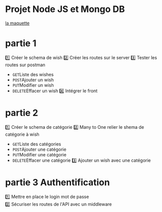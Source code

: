 # Projet Node JS et Mongo DB
[la maquette](https://seven-valley.github.io/projet-node-js-mongo-db/)

# partie 1
:one: Créer le schema de wish
:two: Créer les routes sur le server
:three: Tester les routes sur postman
- <code>GET</code>Liste des wishes
- <code>POST</code>Ajouter un wish
- <code>PUT</code>Modifier un wish
- <code>DELETE</code>Effacer un wish
:four: Intégrer le front

# partie 2
:one: Créer le schema de catégorie
:two: Many to One relier le shema de catégorie à wish
- <code>GET</code>Liste des catégories
- <code>POST</code>Ajouter une catégorie
- <code>PUT</code>Modifier une catégorie
- <code>DELETE</code>Effacer une catégorie
:three: Ajouter un wish avec une catégorie

# partie 3 Authentification
:one: Mettre en place le login mot de passe  
:two: Sécuriser les routes de l'API avec un middleware  
